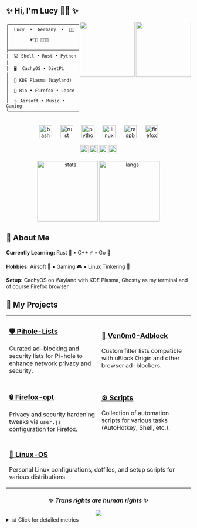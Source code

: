 ## ✨ Hi, I'm Lucy 🏳️‍⚧️ ✨

<div align="right">
<img align="right" height="150" src="https://media1.tenor.com/m/V9oayDDz59IAAAAC/jinx-jinx-arcane.gif"/>
<img align="right" height="150" src="https://media1.tenor.com/m/Fdk1ZDpipXIAAAAd/guilty-gear-bridget.gif"/>
</div>

```
╭──────────────────────────────────╮
│  Lucy  •  Germany  •  🏳️‍⚧️         │
│        💗💜💙 🩵🩷🤍             │
├──────────────────────────────────┤
│  💻 Shell • Rust • Python        │
│  🖥️  CachyOS • DietPi            │
│  🎨 KDE Plasma (Wayland)          │
│  🎯 Rio • Firefox • Lapce         │
│  ✨ Airsoft • Music • Gaming      │
╰──────────────────────────────────╯
```

<br clear="both"/>

<div align="center">
<img src="https://cdn.jsdelivr.net/gh/devicons/devicon/icons/bash/bash-original.svg" height="35" alt="bash"/>
<img width="15"/>
<img src="https://raw.githubusercontent.com/devicons/devicon/refs/tags/v2.17.0/icons/rust/rust-original.svg" height="35" alt="rust"/>
<img width="15"/>
<img src="https://cdn.jsdelivr.net/gh/devicons/devicon/icons/python/python-original.svg" height="35" alt="python"/>
<img width="15"/>
<img src="https://cdn.jsdelivr.net/gh/devicons/devicon/icons/linux/linux-original.svg" height="35" alt="linux"/>
<img width="15"/>
<img src="https://cdn.jsdelivr.net/gh/devicons/devicon/icons/raspberrypi/raspberrypi-original.svg" height="35" alt="raspberrypi"/>
<img width="15"/>
<img src="https://cdn.jsdelivr.net/gh/devicons/devicon/icons/firefox/firefox-original.svg" height="35" alt="firefox"/>
</div>

<div align="center">
<br/>
<a href="https://github.com/Ven0m0"><img src="https://komarev.com/ghpvc/?username=Ven0m0&color=blueviolet&style=flat-square" height="22" alt="views"/></a>
<a href="https://youtube.com/@ven0m017"><img src="https://img.shields.io/badge/Youtube-FF0000?style=flat-square&logo=youtube&logoColor=white" height="22" alt="youtube"/></a>
<a href="https://linktr.ee/Ven0m0"><img src="https://img.shields.io/badge/Linktree-1de9b6?style=flat-square&logo=linktree&logoColor=white" height="22" alt="linktree"/></a>
<a href="https://www.last.fm/user/Ven0m0"><img src="https://img.shields.io/badge/last.fm-D51007?style=flat-square&logo=last.fm&logoColor=white" height="22" alt="lastfm"/></a>
</div>

<br/>

<div align="center">
<img src="https://github-readme-stats.vercel.app/api?username=Ven0m0&hide_title=false&hide_rank=false&show_icons=true&include_all_commits=true&count_private=true&disable_animations=false&theme=dracula&hide_border=true&title_color=bf91f3&icon_color=bf91f3&text_color=e6e6e6&bg_color=0d1117" height="165" alt="stats"/>
<img src="https://github-readme-stats.vercel.app/api/top-langs?username=Ven0m0&locale=en&hide_title=false&layout=compact&card_width=320&langs_count=6&theme=dracula&hide_border=true&title_color=bf91f3&text_color=e6e6e6&bg_color=0d1117" height="165" alt="langs"/>
</div>

## 💜 About Me

**Currently Learning:** Rust 🦀 • C++ ⚡ • Go 🐹

**Hobbies:** Airsoft 🎯 • Gaming 🎮 • Linux Tinkering 🔧

**Setup:** CachyOS on Wayland with KDE Plasma, Ghostty as my terminal and of course Firefox browser

## 🚀 My Projects

<table>
<tr>
<td width="50%">

### [🛡️ Pihole-Lists](https://github.com/Ven0m0/Pihole-Lists)
Curated ad-blocking and security lists for Pi-hole to enhance network privacy and security.

</td>
<td width="50%">

### [🚫 Ven0m0-Adblock](https://github.com/Ven0m0/Ven0m0-Adblock)
Custom filter lists compatible with uBlock Origin and other browser ad-blockers.

</td>
</tr>
<tr>
<td width="50%">

### [🔒 Firefox-opt](https://github.com/Ven0m0/Firefox-opt)
Privacy and security hardening tweaks via `user.js` configuration for Firefox.

</td>
<td width="50%">

### [⚙️ Scripts](https://github.com/Ven0m0/Scripts)
Collection of automation scripts for various tasks (AutoHotkey, Shell, etc.).

</td>
</tr>
<tr>
<td width="50%" colspan="2">

### [🐧 Linux-OS](https://github.com/Ven0m0/Linux-OS)
Personal Linux configurations, dotfiles, and setup scripts for various distributions.

</td>
</tr>
</table>

<div align="center">

### ✨ *Trans rights are human rights* ✨

<img src="https://capsule-render.vercel.app/api?type=waving&color=gradient&customColorList=12,13,14,15,16&height=100&section=footer&text=Thanks%20for%20visiting!&fontSize=24&fontColor=fff&animation=twinkling"/>

</div>

<details>
<summary>📊 Click for detailed metrics</summary>
<br/>
<div align="center">
<img src="metrics.classic.svg" alt="Detailed Metrics" width="100%"/>
</div>
</details>
